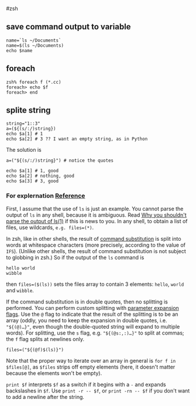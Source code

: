#zsh
## save command output to variable
	name=`ls ~/Documents`
	name=$(ls ~/Documents)
	echo $name

## foreach
	zsh% foreach f (*.cc)
	foreach> echo $f
	foreach> end
	
## splite string
	string="1::3"
	a=(${(s/:/)string})
	echo $a[1] # 1
	echo $a[2] # 3 ?? I want an empty string, as in Python
The solution is

	a=("${(s/:/)string}") # notice the quotes

	echo $a[1] # 1, good
	echo $a[2] # nothing, good
	echo $a[3] # 3, good
	
### For explernation [Reference](http://unix.stackexchange.com/questions/28854/list-elements-with-spaces-in-zsh)

First, I assume that the use of `ls` is just an example. You cannot parse the output of `ls` in any shell, because it is ambiguous. Read [Why you shouldn't parse the output of ls(1)](http://mywiki.wooledge.org/ParsingLs) if this is news to you. In any shell, to obtain a list of files, use wildcards, `e.g. files=(*)`.

In zsh, like in other shells, the result of [command substitution](http://zsh.sourceforge.net/Doc/Release/Expansion.html#Command-Substitution) is split into words at whitespace characters (more precisely, according to the value of `IFS`). (Unlike other shells, the result of command substitution is not subject to globbing in zsh.) So if the output of the `ls` command is

	hello world
	wibble
then `files=($(ls))` sets the files array to contain 3 elements: `hello`, `world` and `wibble`.

If the command substitution is in double quotes, then no splitting is performed. You can perform custom splitting with [parameter expansion flags](http://zsh.sourceforge.net/Doc/Release/Expansion.html#Parameter-Expansion-Flags). Use the `@` flag to indicate that the result of the splitting is to be an array (oddly, you need to keep the expansion in double quotes, i.e. `"${(@)…}"`, even though the double-quoted string will expand to multiple words). For splitting, use the `s` flag, e.g. `"${(@s:,:)…}"` to split at commas; the `f` flag splits at newlines only.

	files=("${(@f)$(ls)}")
Note that the proper way to iterate over an array in general is `for f in $files[@]`, as `$files` strips off empty elements (here, it doesn't matter because the elements won't be empty).

`print $f` interprets `$f` as a switch if it begins with a `-` and expands backslashes in `$f`. Use `print -r -- $f`, or `print -rn -- $f` if you don't want to add a newline after the string.